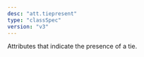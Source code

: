 ```yaml
---
desc: "att.tiepresent"
type: "classSpec"
version: "v3"
---
```


Attributes that indicate the presence of a tie.